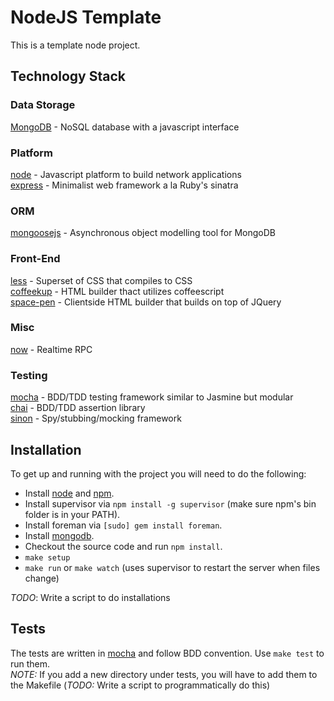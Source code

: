 # NodeJS Template

This is a template node project.

## Technology Stack

### Data Storage

[MongoDB](http://www.mongodb.org/) - NoSQL database with a javascript interface

### Platform

[node](http://www.nodejs.org) - Javascript platform to build network applications  
[express](http://www.expressjs.com) - Minimalist web framework a la Ruby's sinatra

### ORM

[mongoosejs](http://mongoosejs.com/) - Asynchronous object modelling tool for MongoDB 

### Front-End

[less](http://http://lesscss.org/) - Superset of CSS that compiles to CSS  
[coffeekup](http://http://coffeekup.org/) - HTML builder thact utilizes coffeescript  
[space-pen](https://github.com/BamPowLabs/space-pen) - Clientside HTML builder that builds on top of JQuery

### Misc

[now](http://nowjs.com/) - Realtime RPC

### Testing

[mocha](http://visionmedia.github.com/mocha/) - BDD/TDD testing framework similar to Jasmine but modular  
[chai](http://chaijs.com/) - BDD/TDD assertion library  
[sinon](http://sinonjs.org/) - Spy/stubbing/mocking framework

## Installation

To get up and running with the project you will need to do the following:

 * Install [node](http://nodejs.org/#download) and [npm](http://npmjs.org/).
 * Install supervisor via `npm install -g supervisor` (make sure npm's bin folder is in your PATH).
 * Install foreman via `[sudo] gem install foreman`.
 * Install [mongodb](http://www.mongodb.org/display/DOCS/Quickstart+OS+X).
 * Checkout the source code and run `npm install`.
 * `make setup`
 * `make run` or `make watch` (uses supervisor to restart the server when files change)

_TODO_: Write a script to do installations

## Tests

The tests are written in [mocha](http://visionmedia.github.com/mocha/) and follow BDD convention. Use `make test` to run them.  
*NOTE:* If you add a new directory under tests, you will have to add them to the Makefile (_TODO:_ Write a script to programmatically do this)
